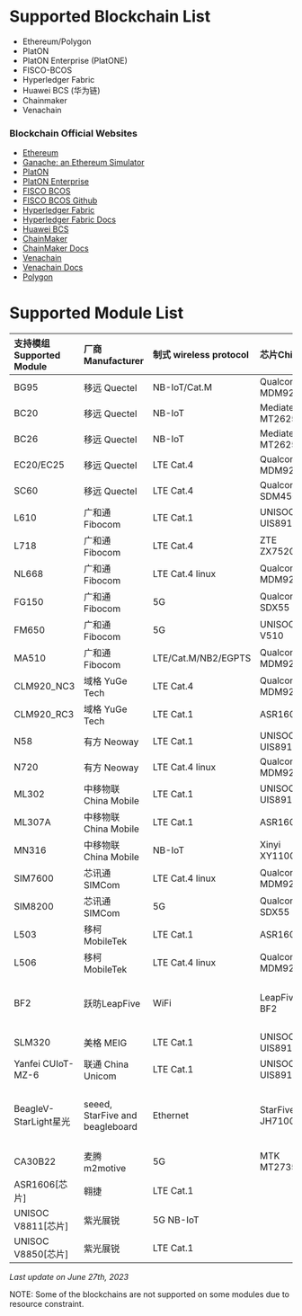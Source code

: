 # Supported Blockchain List

+ Ethereum/Polygon
+ PlatON
+ PlatON Enterprise (PlatONE)
+ FISCO-BCOS
+ Hyperledger Fabric
+ Huawei BCS (华为链)
+ Chainmaker
+ Venachain

### Blockchain Official Websites
+ [Ethereum](https://ethereum.org/)
+ [Ganache: an Ethereum Simulator](https://trufflesuite.com/ganache/)
+ [PlatON](https://www.platon.network/)
+ [PlatON Enterprise](https://github.com/PlatONEnterprise/)
+ [FISCO BCOS](http://fisco-bcos.org/)
+ [FISCO BCOS Github](https://github.com/FISCO-BCOS)
+ [Hyperledger Fabric](https://www.hyperledger.org/use/fabric)
+ [Hyperledger Fabric Docs](https://hyperledger-fabric.readthedocs.io/)
+ [Huawei BCS](https://www.huaweicloud.com/product/bcs)
+ [ChainMaker](https://chainmaker.org.cn/)
+ [ChainMaker Docs](https://docs.chainmaker.org.cn/)
+ [Venachain](https://github.com/Venachain/Venachain)
+ [Venachain Docs](https://venachain-docs.readthedocs.io/zh/latest/)
+ [Polygon](https://polygon.technology/)

# Supported Module List

|支持模组 Supported Module |厂商 Manufacturer|制式 wireless protocol|芯片Chipset        |备注 Additional Remarks|
|:-------------------------|:----------------|:---------------------|:------------------|:----------------------|
|BG95                      |移远 Quectel     |NB-IoT/Cat.M          |Qualcomm MDM9205
|BC20                      |移远 Quectel     |NB-IoT                |Mediatek MT2625
|BC26                      |移远 Quectel     |NB-IoT                |Mediatek MT2625
|EC20/EC25                 |移远 Quectel     |LTE Cat.4             |Qualcomm MDM9207
|SC60                      |移远 Quectel     |LTE Cat.4             |Qualcomm SDM450
|L610                      |广和通 Fibocom   |LTE Cat.1             |UNISOC UIS8910DM
|L718                      |广和通 Fibocom   |LTE Cat.4             |ZTE ZX7520 V3
|NL668                     |广和通 Fibocom   |LTE Cat.4 linux       |Qualcomm MDM9207
|FG150                     |广和通 Fibocom   |5G                    |Qualcomm SDX55
|FM650                     |广和通 Fibocom   |5G                    |UNISOC V510
|MA510                     |广和通 Fibocom   |LTE/Cat.M/NB2/EGPTS   |Qualcomm MDM9205
|CLM920_NC3                |域格 YuGe Tech   |LTE Cat.4             |Qualcomm MDM9207
|CLM920_RC3                |域格 YuGe Tech   |LTE Cat.1             |ASR1601
|N58                       |有方 Neoway      |LTE Cat.1             |UNISOC UIS8910DM
|N720                      |有方 Neoway      |LTE Cat.4 linux       |Qualcomm MDM9207
|ML302                     |中移物联 China Mobile|LTE Cat.1         |UNISOC UIS8910DM
|ML307A                    |中移物联 China Mobile|LTE Cat.1         |ASR1606
|MN316                     |中移物联 China Mobile|NB-IoT            |Xinyi XY1100
|SIM7600                   |芯讯通 SIMCom    |LTE Cat.4 linux       |Qualcomm MDM9207
|SIM8200                   |芯讯通 SIMCom    |5G                    |Qualcomm SDX55
|L503                      |移柯 MobileTek   |LTE Cat.1             |ASR1606
|L506                      |移柯 MobileTek   |LTE Cat.4 linux       |Qualcomm MDM9207
|BF2                       |跃昉LeapFive     |WiFi                  |LeapFive BF2         |BF2是芯片型号 (BF2 is the chip model)
|SLM320                    |美格 MEIG        |LTE Cat.1             |UNISOC UIS8910DM
|Yanfei CUIoT-MZ-6         |联通 China Unicom|LTE Cat.1             |UNISOC UIS8910DM
|BeagleV-StarLight星光     |seeed, StarFive and beagleboard|Ethernet|StarFive JH7100      |BeagleV-StarLight星光 is a development board
|CA30B22                   |麦腾 m2motive    |5G                    |MTK MT2735
|ASR1606[芯片]             |翱捷             |LTE Cat.1             |
|UNISOC V8811[芯片]        |紫光展锐         |5G NB-IoT             |
|UNISOC V8850[芯片]        |紫光展锐         |LTE Cat.1             |

*Last update on June 27th, 2023*

NOTE: Some of the blockchains are not supported on some modules due to resource constraint.
